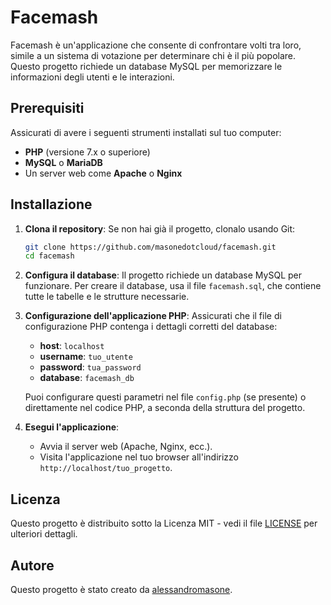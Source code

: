# Facemash

Facemash è un'applicazione che consente di confrontare volti tra loro, simile a un sistema di votazione per determinare chi è il più popolare. Questo progetto richiede un database MySQL per memorizzare le informazioni degli utenti e le interazioni.

## Prerequisiti

Assicurati di avere i seguenti strumenti installati sul tuo computer:

- **PHP** (versione 7.x o superiore)
- **MySQL** o **MariaDB**
- Un server web come **Apache** o **Nginx**

## Installazione

1. **Clona il repository**:
   Se non hai già il progetto, clonalo usando Git:
   ```bash
   git clone https://github.com/masonedotcloud/facemash.git
   cd facemash
   ```

2. **Configura il database**:
   Il progetto richiede un database MySQL per funzionare. Per creare il database, usa il file `facemash.sql`, che contiene tutte le tabelle e le strutture necessarie.

3. **Configurazione dell'applicazione PHP**:
   Assicurati che il file di configurazione PHP contenga i dettagli corretti del database:
   - **host**: `localhost`
   - **username**: `tuo_utente`
   - **password**: `tua_password`
   - **database**: `facemash_db`

   Puoi configurare questi parametri nel file `config.php` (se presente) o direttamente nel codice PHP, a seconda della struttura del progetto.

4. **Esegui l'applicazione**:
   - Avvia il server web (Apache, Nginx, ecc.).
   - Visita l'applicazione nel tuo browser all'indirizzo `http://localhost/tuo_progetto`.


## Licenza

Questo progetto è distribuito sotto la Licenza MIT - vedi il file [LICENSE](LICENSE) per ulteriori dettagli.


## Autore

Questo progetto è stato creato da [alessandromasone](https://github.com/alessandromasone).
